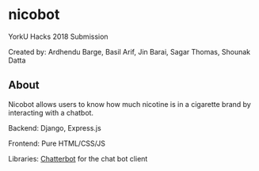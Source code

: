 # nicobot
YorkU Hacks 2018 Submission

Created by: Ardhendu Barge, Basil Arif, Jin Barai, Sagar Thomas, Shounak Datta

## About

Nicobot allows users to know how much nicotine is in a cigarette brand by interacting with a chatbot.

Backend: Django, Express.js

Frontend: Pure HTML/CSS/JS

Libraries: [Chatterbot](https://github.com/gunthercox/ChatterBot) for the chat bot client
